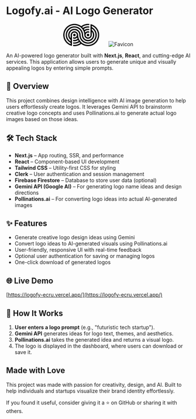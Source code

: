 # Logofy.ai - AI Logo Generator 

<p align="center">
  <img src="public/logo.svg" alt="Logo" width="100" />
  &nbsp;&nbsp;&nbsp;&nbsp;
  <img src="public/favicon.ico" alt="Favicon" width="48" />
</p>

An AI-powered logo generator built with **Next.js**, **React**, and cutting-edge AI services. This application allows users to generate unique and visually appealing logos by entering simple prompts.

## 🚀 Overview

This project combines design intelligence with AI image generation to help users effortlessly create logos. It leverages Gemini API to brainstorm creative logo concepts and uses Pollinations.ai to generate actual logo images based on those ideas.

## 🛠️ Tech Stack

- **Next.js** – App routing, SSR, and performance
- **React** – Component-based UI development
- **Tailwind CSS** – Utility-first CSS for styling
- **Clerk** – User authentication and session management
- **Firebase Firestore** – Database to store user data (optional)
- **Gemini API (Google AI)** – For generating logo name ideas and design directions
- **Pollinations.ai** – For converting logo ideas into actual AI-generated images

## ✨ Features

- Generate creative logo design ideas using Gemini
- Convert logo ideas to AI-generated visuals using Pollinations.ai
- User-friendly, responsive UI with real-time feedback
- Optional user authentication for saving or managing logos
- One-click download of generated logos


## 🌐 Live Demo

[https://logofy-ecru.vercel.app/](https://logofy-ecru.vercel.app/)

## 🧠 How It Works

1. **User enters a logo prompt** (e.g., "futuristic tech startup").
2. **Gemini API** generates ideas for logo text, themes, and aesthetics.
3. **Pollinations.ai** takes the generated idea and returns a visual logo.
4. The logo is displayed in the dashboard, where users can download or save it.

## Made with Love
This project was made with passion for creativity, design, and AI. Built to help individuals and startups visualize their brand identity effortlessly.

If you found it useful, consider giving it a ⭐️ on GitHub or sharing it with others.

